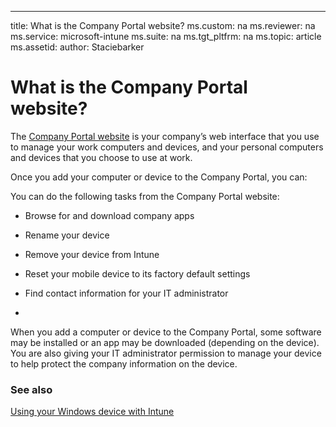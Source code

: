 ---
title: What is the Company Portal website?
ms.custom: na
ms.reviewer: na
ms.service: microsoft-intune
ms.suite: na
ms.tgt_pltfrm: na
ms.topic: article
ms.assetid: 
author: Staciebarker

# What is the Company Portal website?

The [Company Portal website](http://portal.manage.microsoft.com) is your company’s web interface that you use to  manage your work computers and devices, and your personal computers and devices that you choose to use at work.

Once you add your computer or device to the Company Portal, you can:

You can do the following tasks from the Company Portal website:

-   Browse for and download company apps

-   Rename your device

-   Remove your device from Intune

-   Reset your mobile device to its factory default settings

-   Find contact information for your IT administrator
-   
When you add a computer or device to the Company Portal, some software may be installed or an app may be downloaded (depending on the device). You are also giving your IT administrator permission to manage your device to help protect the company information on the device.

### See also
[Using your Windows device with Intune](using-your-windows-device-with-intune.md)